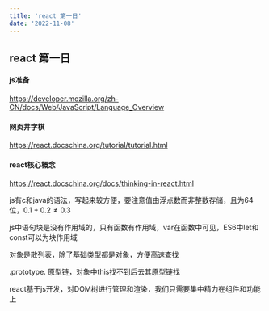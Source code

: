```yaml
---
title: 'react 第一日'
date: '2022-11-08'
---
```


## react 第一日
#### js准备
https://developer.mozilla.org/zh-CN/docs/Web/JavaScript/Language_Overview
#### 网页井字棋
https://react.docschina.org/tutorial/tutorial.html
#### react核心概念
https://react.docschina.org/docs/thinking-in-react.html

js有c和java的语法，写起来较方便，要注意值由浮点数而非整数存储，且为64位，$0.1+0.2\not =0.3$

js中语句块是没有作用域的，只有函数有作用域，var在函数中可见，ES6中let和const可以为块作用域

对象是散列表，除了基础类型都是对象，方便高速查找

.prototype. 原型链，对象中this找不到后去其原型链找


react基于js开发，对DOM树进行管理和渲染，我们只需要集中精力在组件和功能上
